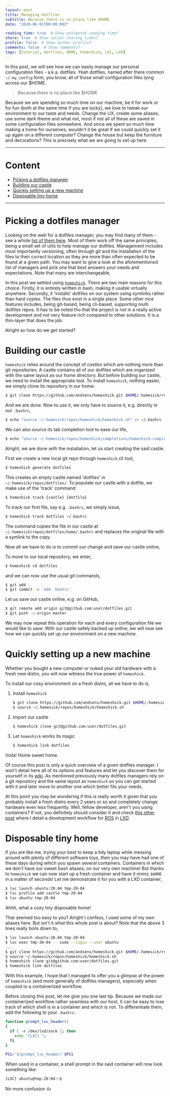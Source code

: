 ```yaml
---
layout: post
title: Managing dotfiles
subtitle: Because there is no place like $HOME
date: "2020-06-01T00:00:00Z"

reading_time: true  # Show estimated reading time?
share: true  # Show social sharing links?
profile: false  # Show author profile?
comments: false  # Show comments?
tags: [tutorial, dotfiles, HOME, homeshick, LXC, LXD]
---
```


In this post, we will see how we can easily manage our personal
configuration files - a.k.a. dotfiles.
Yeah dotfiles, named after there common `~/.my_config` form, you know,
all of those small configuration files lying across our $HOME.

> Because there is no place like $HOME

Because we are spending so much time on our machine, be it for work or for fun
(both at the same time if you are lucky),
we love to tweak our environment to our taste and needs.
Change the UX, create some aliases, use some dark theme and what not,
most if not all of these are saved in some configuration files somewhere.
And since we spent so much time making a home for ourselves,
wouldn't it be great if we could quickly set it up again on a different computer?
Change the house but keep the furniture and decorations?
This is precisely what we are going to set up here.

---
# Content
*   [Picking a dotfiles manager](#picking-a-dotfiles-manager)
*   [Building our castle](#building-our-castle)
*   [Quickly setting up a new machine](#quickly-setting-up-a-new-machine)
*   [Disposable tiny home](#disposable-tiny-home)
---


# Picking a dotfiles manager

Looking on the web for a dotfiles manager, you may find many of them -
see a whole [list of them here][dotfiles-list]. Most of them work off
the same principles, being a small set of utils to help manage our dotfiles.
Management includes most importantly versioning, often through git and
the installation of the files to their correct location as they are more than
often expected to be found at a given path.
You may want to give a look at the aforementioned list of managers
and pick one that best answers your needs and expectations.
Note that many are interchangeable.

In this post we settled using [`homeshick`][homeshick].
There are two main reasons for this choice.
Firstly, it is entirely written in bash, making it usable virtually anywhere.
Secondly, it 'installs' dotfiles on our system using symlinks rather than
hard copies. The files thus exist in a single place.
Some other nice features includes, being git-based, being cli-based,
supporting multi dotfiles repos.
It has to be noted tho that the project is not in a really active
development and not very feature rich compared to other solutions.
It is a thin-layer that does the job.

Alright so how do we get started?

# Building our castle

`homeshick` relies around the concept of *castles* which are nothing
more than git repositories.
A castle contains all of our dotfiles which are organized with the same
layout as our home directory.
But before building our castle, we need to install the appropriate tool.
To install `homeshick`, nothing easier, we simply clone its repository
in our home:
```bash
$ git clone https://github.com/andsens/homeshick.git $HOME/.homesick/repos/homeshick
```
And we are done. Now to use it, we only have to source it,
e.g. directly in our `.bashrc`,
```bash
$ echo "source ~/.homesick/repos/homeshick/homeshick.sh" >> ~/.bashrc
```
We can also source its tab completion tool to ease our life,
```bash
$ echo "source ~/.homesick/repos/homeshick/completions/homeshick-completion.bash" >> ~/.bashrc
```

Alright, we are done with the installation,
let us start creating the said castle.

First we create a new local git repo through `homeshick` cli tool,
```bash
$ homeshick generate dotfiles
```
This creates an empty castle named 'dotfiles' in
`~/.homesick/repos/dotfiles/`.
To populate our castle with a dotfile, we make use of the 'track' command:
```bash
$ homeshick track {castle} {dotfile}
```
To track our first file, say e.g. `.bashrc`, we simply issue,
```bash
$ homeshick track dotfiles ~/.bashrc
```
The command copies the file in our castle at
`~/.homesick/repos/dotfiles/home/.bashrc` and replaces the original file
with a symlink to the copy.

Now all we have to do is to commit our change and save our castle online,

To move to our local repository, we enter,
```bash
$ homeshick cd dotfiles
```
and we can now use the usual git commands,
```bash
$ git add .
$ git commit -m 'add .bashrc'
```
Let us save our castle online, e.g. on GitHub,
```bash
$ git remote add origin git@github.com:user/dotfiles.git
$ git push -u origin master
```

We may now repeat this operation for each and every configuration file
we would like to save.
With our castle safely backed up online, we will now see
how we can quickly set up our environment on a new machine.

# Quickly setting up a new machine

Whether you bought a new computer or nuked your old hardware with a
fresh new distro, you will now witness the true power of `homeshick`.

To install our cosy environment on a fresh distro,
all we have to do is,

1. Install `homeshick`  
    ```bash
    $ git clone https://github.com/andsens/homeshick.git $HOME/.homesick/repos/homeshick
    $ source ~/.homesick/repos/homeshick/homeshick.sh
    ```
2. Import our castle
    ```bash
    $ homeshick clone git@github.com:user/dotfiles.git
    ```
3. Let `homeshick` works its magic
    ```bash
    $ homeshick link dotfiles
    ```
Voila! Home sweet home.

Of course this post is only a quick overview of a given dotfiles manager.
I won't detail here all of its options and features
and let you discover them for yourself in its [wiki][homeshick-wiki].
As mentioned previously many dotfiles managers rely on a git repository and the
same layout as `homeshick` so you can get started with it and later move to
another one which better fits your needs.

At this point you may be wondering if this is really worth it given that you probably
install a fresh distro every 2 years or so and completely change hardware even less
frequently.
Well, fellow developer, aren't you using containers?
If not, you definitely should consider it and check [this other post][LXD-post]
where I detail a development workflow for [ROS][ROS] in [LXD][LXC].

# Disposable tiny home

If you are like me, trying your best to keep a tidy laptop while
messing around with plenty of different software toys,
then you may have had one of these days during which you spawn several containers.
Containers in which we don't have our sweet bash aliases;
on our very own machine!
But thanks to `homeshick` we can now start up a fresh
container and have it mimic `$HOME` in a matter of seconds!
Let me demonstrate it for you with a LXD container,

```bash
$ lxc launch ubuntu:20.04 tmp-20-04
$ lxc profile add castle tmp-20-04
$ lxc ubuntu tmp-20-04
```
Ahhh, what a cozy tiny disposable home!

That seemed too easy to you? Alright I confess, I used some of my own aliases here.
But isn't it what this whole post is about?
Note that the above 3 lines really boils down to,
```bash
$ lxc launch ubuntu:20.04 tmp-20-04
$ lxc exec tmp-20-04 -- sudo --login --user ubuntu
...
$ git clone https://github.com/andsens/homeshick.git $HOME/.homesick/repos/homeshick
$ source ~/.homesick/repos/homeshick/homeshick.sh
$ homeshick clone git@github.com:user/dotfiles.git
$ homeshick link dotfiles
```

With this example,
I hope that I managed to offer you a glimpse at the power of `homeshick`
(and more generally of dotfiles managers),
especially when coupled to a containerized workflow.

Before closing this post, let me give you one last tip.
Because we made our containerized workflow rather seamless with our
host, it can be easy to lose track of which shell is in a container and which
is not. To differentiate them, add the following to your `.bashrc`:
```bash
function prompt_lxc_header()
{
  if [ -e /dev/lxd/sock ]; then
    echo "[LXC] ";
  fi
}

PS1='$(prompt_lxc_header)'$PS1
```
When used in a container,
a shell prompt in the said container will now look something like:
```bash
[LXC] ubuntu@tmp-20-04:~$
```
No more confusion :+1:

[//]: # (URLs)

[dotfiles-list]: https://dotfiles.github.io/utilities/
[homeshick]: https://github.com/andsens/homeshick
[homesick]: https://github.com/technicalpickles/homesick
[homeshick-wiki]: https://github.com/andsens/homeshick/wiki

[LXD-post]: /post/2020/lxc
[ROS]: https://www.ros.org/
[LXC]: https://linuxcontainers.org/
